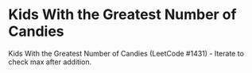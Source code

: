 # Kids With the Greatest Number of Candies

Kids With the Greatest Number of Candies (LeetCode #1431) - Iterate to check max after addition.
